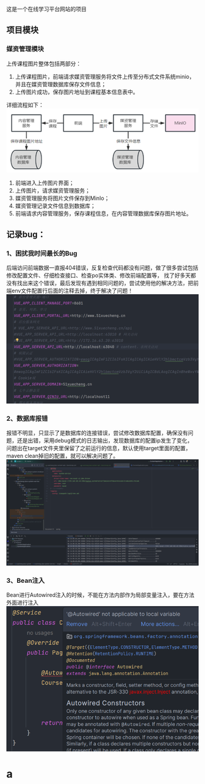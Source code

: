 这是一个在线学习平台网站的项目
## 项目模块
### 媒资管理模块
上传课程图片整体包括两部分：
1. 上传课程图片，前端请求媒资管理服务将文件上传至分布式文件系统minio， 并且在媒资管理数据库保存文件信息；
2. 上传图片成功，保存图片地址到课程基本信息表中。

详细流程如下：
<img src="images/媒资管理服务模块整体流程.png">
1. 前端进入上传图片界面；
2. 上传图片，请求媒资管理服务；
3. 媒资管理服务将图片文件保存到MinIo；
4. 媒资管理记录文件信息到数据库；
5. 前端请求内容管理服务，保存课程信息，在内容管理数据库保存图片地址。


<h2>记录bug：</h2>
<h3>1、困扰我时间最长的Bug</h3>
后端访问前端数据一直报404错误，反复检查代码都没有问题，做了很多尝试包括修改配置文件、仔细检查接口、检查po实体类、修改前端配置等，
找了好多天都没有找出来这个错误，最后发现有遇到相同问题的，尝试使用他的解决方法，把前端env文件配置行后面的注释去掉，终于解决了问题！
<img src="images/前端404错误env多写了注释.png">

<h3>2、数据库报错</h3>
报错不明显，只显示了是数据库的连接错误，尝试修改数据库配置，确保没有问题，还是出错，采用debug模式的日志输出，发现数据库的配置ip发生了变化，
问题出在target文件夹里保留了之前运行的信息，默认使用target里面的配置，maven clean掉旧的配置，就可以解决问题了。
<img src="images/数据库报错.png">

<h3>3、Bean注入</h3>
Bean进行Autowired注入的时候，不能在方法内部作为局部变量注入，要在方法外面进行注入
<img src="images/AutowiredBug.png">


# a 